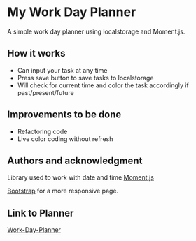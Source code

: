# My Work Day Planner
A simple work day planner using localstorage and Moment.js.

## How it works
- Can input your task at any time
- Press save button to save tasks to localstorage
- Will check for current time and color the task accordingly if past/present/future

## Improvements to be done
- Refactoring code
- Live color coding without refresh

## Authors and acknowledgment
Library used to work with date and time
[Moment.js](https://momentjs.com/)

[Bootstrap](https://getbootstrap.com/) for a more responsive page.

## Link to Planner
[Work-Day-Planner](https://randze.github.io/work-day-planner/)